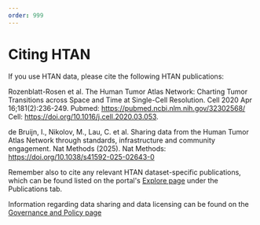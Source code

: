 ```yaml
---
order: 999
---
```


# Citing HTAN

If you use HTAN data, please cite the following HTAN publications:

Rozenblatt-Rosen et al. The Human Tumor Atlas Network: Charting Tumor Transitions across Space and Time at Single-Cell Resolution. Cell 2020 Apr 16;181(2):236-249. Pubmed: https://pubmed.ncbi.nlm.nih.gov/32302568/ Cell: https://doi.org/10.1016/j.cell.2020.03.053.

de Bruijn, I., Nikolov, M., Lau, C. et al. Sharing data from the Human Tumor Atlas Network through standards, infrastructure and community engagement. Nat Methods (2025). Nat Methods: https://doi.org/10.1038/s41592-025-02643-0

Remember also to cite any relevant HTAN dataset-specific publications, which can be found listed on the portal's [Explore page](https://humantumoratlas.org/explore) under the Publications tab.

Information regarding data sharing and data licensing can be found on the [Governance and Policy page](../addtnl_info/governance.md)